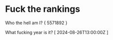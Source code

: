 # Fuck the rankings

Who the hell am I?
{ 5571892 }

What fucking year is it?
[ 2024-08-26T13:00:00Z ]
